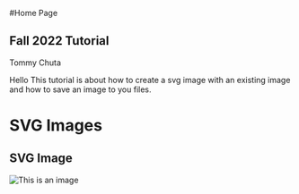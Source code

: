 #Home Page
## Fall 2022 Tutorial
Tommy Chuta


Hello This tutorial is about how to create a svg image with an existing image and how to save an image to you files.



# SVG Images



## SVG Image

![This is an image](https://myoctocat.com/assets/images/base-octocat.svg)
